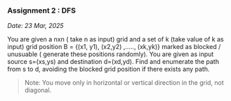 ### Assignment 2 : DFS

_Date: 23 Mar, 2025_

You are given a nxn ( take n as input) grid and a set of k (take value of k as input)  grid position B = {(x1, y1), (x2,y2) ,....., (xk,yk)} marked as blocked / unusuable ( generate these positions randomly). You are given as input source s=(xs,ys) and destination d=(xd,yd). Find and enumerate the path from s to d, avoiding the blocked grid position if there exists any path. 

> Note: You move only in horizontal or vertical direction in the grid, not diagonal.